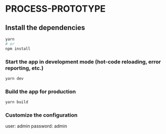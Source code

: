 # PROCESS-PROTOTYPE

## Install the dependencies
```bash
yarn
# or
npm install
```

### Start the app in development mode (hot-code reloading, error reporting, etc.)
```bash
yarn dev
```


### Build the app for production
```bash
yarn build
```

### Customize the configuration
user: admin
password: admin

